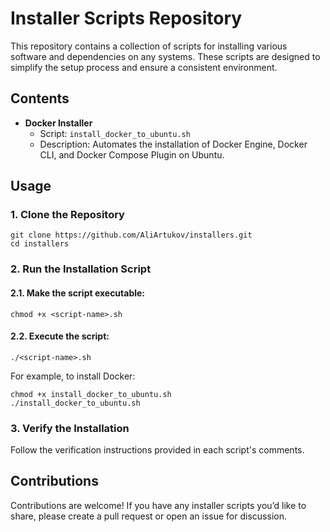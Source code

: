 # Installer Scripts Repository

This repository contains a collection of scripts for installing various software and dependencies on any
systems. These scripts are designed to simplify the setup process and ensure a consistent environment.

## Contents

- **Docker Installer**
    - Script: `install_docker_to_ubuntu.sh`
    - Description: Automates the installation of Docker Engine, Docker CLI, and Docker Compose Plugin on Ubuntu.

## Usage

### 1. Clone the Repository

```shell
git clone https://github.com/AliArtukov/installers.git
cd installers
```

### 2. Run the Installation Script

#### 2.1. Make the script executable:

```shell
chmod +x <script-name>.sh
```

#### 2.2. Execute the script:

```shell
./<script-name>.sh
```

For example, to install Docker:

```shell
chmod +x install_docker_to_ubuntu.sh
./install_docker_to_ubuntu.sh
```

### 3. Verify the Installation

Follow the verification instructions provided in each script's comments.

## Contributions

Contributions are welcome! If you have any installer scripts you’d like to share, please create a pull request or open
an issue for discussion.